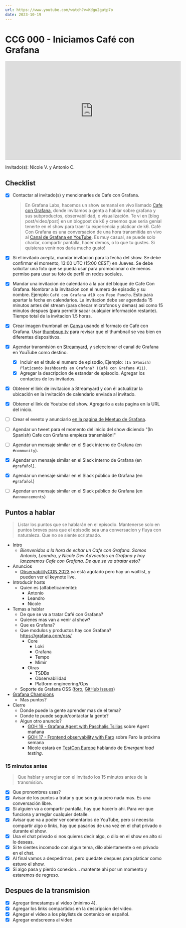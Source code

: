 ```yaml
---
url: https://www.youtube.com/watch?v=Kdgu2gutp7o
date: 2023-10-19
---
```

# CCG 000 - Iniciamos Café con Grafana

<iframe width="560" height="315" src="https://www.youtube.com/watch?v=Kdgu2gutp7o" title="YouTube video player" frameborder="0" allow="accelerometer; autoplay; clipboard-write; encrypted-media; gyroscope; picture-in-picture" allowfullscreen></iframe>

Invitado(s): Nicole V. y Antonio C.

## Checklist

- [x] Contactar al invitado(s) y mencionarles de Cafe con Grafana.
	> En Grafana Labs, hacemos un show semanal en vivo llamado [Cafe con Grafana](https://www.youtube.com/watch?v=fodMyzisa6s), donde invitamos a genta a hablar sobre grafana y sus subproductos, observabilidad, o visualización. Te vi en [blog post/video/post] en un blogpost de k6 y creemos que seria genial tenerte en el show para traer tu experiencia y platicar de k6.
	Café Con Grafana es una conversacion de una hora transmitida en vivo al [Canal de Grafana en YouTube](https://youtube.com/@grafana). Es muy casual, se puede solo charlar, compartir pantalla, hacer demos, o lo que tu gustes. Si quisieras venir nos daria mucho gusto! 
- [x] Si el invitado acepta, mandar invitacion para la fecha del show. Se debe confirmar el momento, 13:00 UTC (15:00 CEST) en Jueves. Se debe solicitar una foto que se pueda usar para promocionar o de menos permiso para usar su foto de perfil en redes sociales.
- [x] Mandar una invitacion de calendario a la par del bloque de Cafe Con Grafana. Nombrar a la invitacion con el numero de episodio y su nombre. Ejemplo: `Café con Grafana #10 con Pepe Pancho`. Esto para apartar la fecha en calendarios. La invitacion debe ser agendada 15 minutos antes del stream (para checar microfonos y demas) asi como 15 minutos despues (para permitir sacar cualquier información restante). Tiempo total de la invitacion 1.5 horas.
- [x] Crear imagen thumbnail en [Canva](https://canva.com) usando el formato de Café con Grafana. Usar [thumbsup.tv](https://thumbsup.tv) para revisar que el thumbnail se vea bien en diferentes dispositivos.
- [x] Agendar transmisión en [Streamyard](https://streamyard.com), y seleccionar el canal de Grafana en YouTube como destino.
	- [x] Incluir en el titulo el numero de episodio, Ejemplo: `(In SPanish) Platicando Dashboards en Grafana? (Café con Grafana #11)`.
	- [x] Agregar la descripcion de estandar de episodio. Agregar los contactos de los invitados.
- [x] Obtener el link de invitacion a Streamyard y con él actualizar la ubicación en la invitación de calendario enviada al invitado.
- [x] Obtener el link de Youtube del show. Agregarlo a esta pagina en la URL del inicio.
- [ ] Crear el evento y anunciarlo [en la pagina de Meetup de Grafana](https://www.meetup.com/grafana-friends-virtual-meetup-group/).
- [ ] Agendar un tweet para el momento del inicio del show diciendo "(In Spanish) Cafe con Grafana empieza transmisión!"
- [ ] Agendar un mensaje similar en el Slack interno de Grafana  (en `#community`).
- [x] Agendar un mensaje similar en el Slack interno de Grafana  (en `#grafañol`).
- [x] Agendar un mensaje similar en el Slack público de Grafana  (en `#grafañol`)
- [ ] Agendar un mensaje similar en el Slack público de Grafana  (en `#announcements`)


## Puntos a hablar

> Listar los puntos que se hablarán en el episodio. Mantenerse solo en puntos breves para que el episodio sea una conversacion y fluya con naturaleza. Que no se siente scripteado.

- Intro
	- *Bienvenidos a la hora de echar un Cafe con Grafana. Somos Antonio, Leandro, y Nicole Dev Advocates en Grafana y hoy lanzaremos Cafe con Grafana. De que se va atratar esto?*
- Anuncios
	- [ObservabilityCON 2023](https://grafana.com/about/events/observabilitycon/2023/?pg=blog&plcmt=body-txt#register) ya está agotado pero hay un waitlist, y pueden ver el keynote live.
- Introducir hosts
	- Quien es (alfabeticamente):
		- Antonio
		- Leandro
		- Nicole
- Temas a hablar
	- De que se va a tratar Café con Grafana?
	- Quienes mas van a venir al show? 
	- Que es Grafana?
	- Que modulos y productos hay con Grafana? https://grafana.com/oss/
		- Core
			- Loki
			- Grafana
			- Tempo
			- Mimir
		- Otras
			- TSDBs
			- Observabilidad
			- Platform engineering/Ops
	- Soporte de Grafana OSS ([foro](https://community.grafana.com/), [GitHub issues](https://github.com/grafana/grafana/issues))
- [Grafana Champions](https://grafana.com/community/champions/)
	- Mas puntos?
- Cierre
	- Donde puede la gente aprender mas de el tema?
	- Donde te puede seguir/contactar la gente?
	- Algun otro anuncio?
		- [GOH 16 - Grafana Agent with Paschalis Tsilias](GOH%2016%20-%20Grafana%20Agent%20with%20Paschalis%20Tsilias.md) sobre Agent mañana
		- [GOH 17 - Frontend observability with Faro](GOH%2017%20-%20Frontend%20observability%20with%20Faro.md) sobre Faro la próxima semana
		- Nicole estará en [TestCon Europe](https://events.pinetool.ai/3078/#sessions/100686?referrer%5Bpathname%5D=%2Fsessions&referrer%5Bsearch%5D=&referrer%5Btitle%5D=Sessions) hablando de *Emergent load testing*.

### 15 minutos antes

> Que hablar y arreglar con el invitado los 15 minutos antes de la transmision.

- [x] Que pronombres usas?
- [x] Avisar de los puntos a tratar y que son guia pero nada mas. Es una conversación libre.
- [x] Si alguien va a compartir pantalla, hay que hacerlo ahi. Para ver que funciona y arreglar cualquier detalle.
- [x] Avisar que va a poder ver comentarios de YouTube, pero si necesita compartir algo o links, hay que pasarlos de una vez en el chat privado o durante el show.
- [x] Usa el chat privado si nos quieres decir algo, o dilo en el show en alto si lo deseas.
- [x] Si te sientes incomodo con algun tema, dilo abiertamente o en privado en el chat.
- [x] Al final vamos a despedirnos, pero quedate despues para platicar como estuvo el show.
- [x] Si algo pasa y pierdo conexion... mantente ahi por un momento y estaremos de regreso.

## Despues de la transmision

- [x] Agregar timestamps al video (minimo 4).
- [x] Agregar los links compartidos en la descripcion del video.
- [x] Agregar el video a los playlists de contenido en español.
- [x] Agregar endscreens al video

